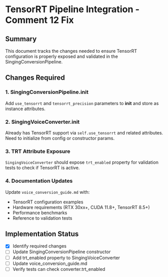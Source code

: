 # TensorRT Pipeline Integration - Comment 12 Fix

## Summary

This document tracks the changes needed to ensure TensorRT configuration is properly exposed and validated in the SingingConversionPipeline.

## Changes Required

### 1. SingingConversionPipeline.__init__
Add `use_tensorrt` and `tensorrt_precision` parameters to __init__ and store as instance attributes.

### 2. SingingVoiceConverter.__init__
Already has TensorRT support via `self.use_tensorrt` and related attributes. Need to initialize from config or constructor params.

### 3. TRT Attribute Exposure
`SingingVoiceConverter` should expose `trt_enabled` property for validation tests to check if TensorRT is active.

### 4. Documentation Updates
Update `voice_conversion_guide.md` with:
- TensorRT configuration examples
- Hardware requirements (RTX 30xx+, CUDA 11.8+, TensorRT 8.5+)
- Performance benchmarks
- Reference to validation tests

## Implementation Status

- [x] Identify required changes
- [ ] Update SingingConversionPipeline constructor
- [ ] Add trt_enabled property to SingingVoiceConverter
- [ ] Update voice_conversion_guide.md
- [ ] Verify tests can check converter.trt_enabled
